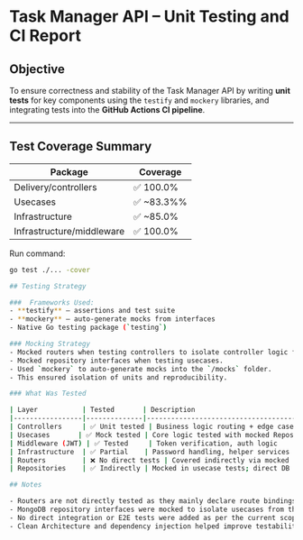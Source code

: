 # Task Manager API – Unit Testing and CI Report

## Objective
To ensure correctness and stability of the Task Manager API by writing **unit tests** for key components using the `testify` and `mockery` libraries, and integrating tests into the **GitHub Actions CI pipeline**.

---

## Test Coverage Summary

| Package                               | Coverage       |
|--------------------------------------|----------------|
| Delivery/controllers                 | ✅ 100.0%       |
| Usecases                              | ✅ ~83.3%%       |
| Infrastructure                        | ✅ ~85.0%       |
| Infrastructure/middleware             | ✅ 100.0%       |


Run command:
```bash
go test ./... -cover

## Testing Strategy

###  Frameworks Used:
- **testify** – assertions and test suite  
- **mockery** – auto-generate mocks from interfaces  
- Native Go testing package (`testing`)  

### Mocking Strategy
- Mocked routers when testing controllers to isolate controller logic from routing concerns.  
- Mocked repository interfaces when testing usecases.  
- Used `mockery` to auto-generate mocks into the `/mocks` folder.  
- This ensured isolation of units and reproducibility.  

### What Was Tested

| Layer           | Tested       | Description                                         |
|-----------------|--------------|-----------------------------------------------------|
| Controllers     | ✅ Unit tested | Business logic routing + edge cases, routers mocked |
| Usecases       | ✅ Mock tested | Core logic tested with mocked Repositories          |
| Middleware (JWT) | ✅ Tested     | Token verification, auth logic                       |
| Infrastructure  | ✅ Partial    | Password handling, helper services                   |
| Routers         | ❌ No direct tests | Covered indirectly via mocked routers in controller tests |
| Repositories    | ✅ Indirectly | Mocked in usecase tests; direct DB logic skipped    |

## Notes

- Routers are not directly tested as they mainly declare route bindings, but they are exercised via controller tests where routers are mocked.  
- MongoDB repository interfaces were mocked to isolate usecases from the database.  
- No direct integration or E2E tests were added as per the current scope.  
- Clean Architecture and dependency injection helped improve testability.  

